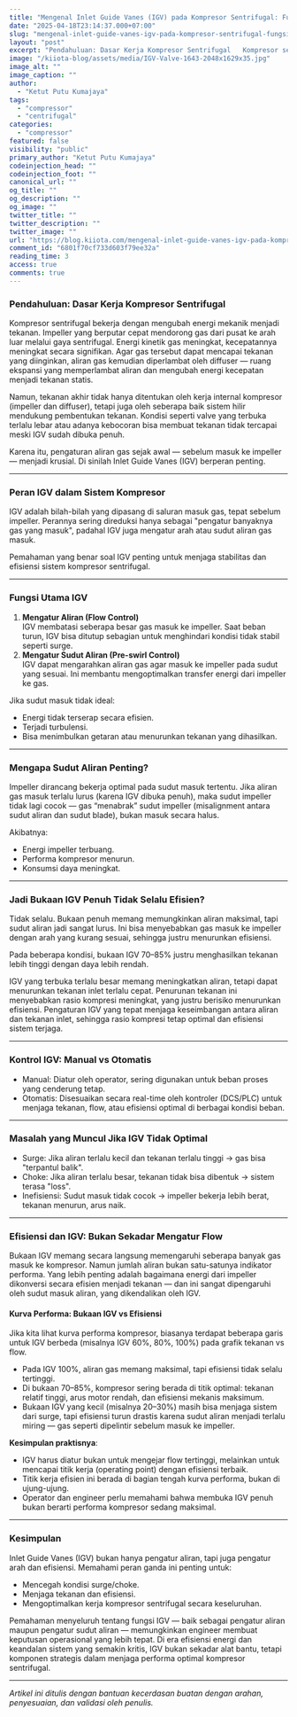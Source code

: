 ```yaml
---
title: "Mengenal Inlet Guide Vanes (IGV) pada Kompresor Sentrifugal: Fungsi, Cara Kerja, dan Dampaknya"
date: "2025-04-18T23:14:37.000+07:00"
slug: "mengenal-inlet-guide-vanes-igv-pada-kompresor-sentrifugal-fungsi-cara-kerja-dan-dampaknya"
layout: "post"
excerpt: "Pendahuluan: Dasar Kerja Kompresor Sentrifugal   Kompresor sentrifugal bekerja dengan mengubah energi mekanik menjadi tekanan. Impeller yang berputar cepat mendorong gas dari pusat ke arah luar melalui gaya sentrifugal. Energi kinetik gas meningkat, kecepatannya meningkat secara signifikan. Agar gas tersebut dapat mencapai tekanan yang diinginkan, aliran gas kemudian diperlambat oleh diffuser — ruang ekspansi yang memperlambat aliran dan mengubah energi kecepatan menjadi tekanan statis.   Namun,"
image: "/kiiota-blog/assets/media/IGV-Valve-1643-2048x1629x35.jpg"
image_alt: ""
image_caption: ""
author:
  - "Ketut Putu Kumajaya"
tags:
  - "compressor"
  - "centrifugal"
categories:
  - "compressor"
featured: false
visibility: "public"
primary_author: "Ketut Putu Kumajaya"
codeinjection_head: ""
codeinjection_foot: ""
canonical_url: ""
og_title: ""
og_description: ""
og_image: ""
twitter_title: ""
twitter_description: ""
twitter_image: ""
url: "https://blog.kiiota.com/mengenal-inlet-guide-vanes-igv-pada-kompresor-sentrifugal-fungsi-cara-kerja-dan-dampaknya/"
comment_id: "6801f70cf733d603f79ee32a"
reading_time: 3
access: true
comments: true
---
```


<!--kg-card-begin: markdown--><h3 id="pendahuluan-dasar-kerja-kompresor-sentrifugal">Pendahuluan: Dasar Kerja Kompresor Sentrifugal</h3>
<p>Kompresor sentrifugal bekerja dengan mengubah energi mekanik menjadi tekanan. Impeller yang berputar cepat mendorong gas dari pusat ke arah luar melalui gaya sentrifugal. Energi kinetik gas meningkat, kecepatannya meningkat secara signifikan. Agar gas tersebut dapat mencapai tekanan yang diinginkan, aliran gas kemudian diperlambat oleh diffuser — ruang ekspansi yang memperlambat aliran dan mengubah energi kecepatan menjadi tekanan statis.</p>
<p>Namun, tekanan akhir tidak hanya ditentukan oleh kerja internal kompresor (impeller dan diffuser), tetapi juga oleh seberapa baik sistem hilir mendukung pembentukan tekanan. Kondisi seperti valve yang terbuka terlalu lebar atau adanya kebocoran bisa membuat tekanan tidak tercapai meski IGV sudah dibuka penuh.</p>
<p>Karena itu, pengaturan aliran gas sejak awal — sebelum masuk ke impeller — menjadi krusial. Di sinilah Inlet Guide Vanes (IGV) berperan penting.</p>
<hr>
<h3 id="peran-igv-dalam-sistem-kompresor">Peran IGV dalam Sistem Kompresor</h3>
<p>IGV adalah bilah-bilah yang dipasang di saluran masuk gas, tepat sebelum impeller. Perannya sering direduksi hanya sebagai &quot;pengatur banyaknya gas yang masuk&quot;, padahal IGV juga mengatur arah atau sudut aliran gas masuk.</p>
<p>Pemahaman yang benar soal IGV penting untuk menjaga stabilitas dan efisiensi sistem kompresor sentrifugal.</p>
<hr>
<h3 id="fungsi-utama-igv">Fungsi Utama IGV</h3>
<ol>
<li><strong>Mengatur Aliran (Flow Control)</strong><br>
IGV membatasi seberapa besar gas masuk ke impeller. Saat beban turun, IGV bisa ditutup sebagian untuk menghindari kondisi tidak stabil seperti surge.</li>
<li><strong>Mengatur Sudut Aliran (Pre-swirl Control)</strong><br>
IGV dapat mengarahkan aliran gas agar masuk ke impeller pada sudut yang sesuai. Ini membantu mengoptimalkan transfer energi dari impeller ke gas.</li>
</ol>
<p>Jika sudut masuk tidak ideal:</p>
<ul>
<li>Energi tidak terserap secara efisien.</li>
<li>Terjadi turbulensi.</li>
<li>Bisa menimbulkan getaran atau menurunkan tekanan yang dihasilkan.</li>
</ul>
<hr>
<h3 id="mengapa-sudut-aliran-penting">Mengapa Sudut Aliran Penting?</h3>
<p>Impeller dirancang bekerja optimal pada sudut masuk tertentu. Jika aliran gas masuk terlalu lurus (karena IGV dibuka penuh), maka sudut impeller tidak lagi cocok — gas “menabrak” sudut impeller (misalignment antara sudut aliran dan sudut blade), bukan masuk secara halus.</p>
<p>Akibatnya:</p>
<ul>
<li>Energi impeller terbuang.</li>
<li>Performa kompresor menurun.</li>
<li>Konsumsi daya meningkat.</li>
</ul>
<hr>
<h3 id="jadi-bukaan-igv-penuh-tidak-selalu-efisien">Jadi Bukaan IGV Penuh Tidak Selalu Efisien?</h3>
<p>Tidak selalu. Bukaan penuh memang memungkinkan aliran maksimal, tapi sudut aliran jadi sangat lurus. Ini bisa menyebabkan gas masuk ke impeller dengan arah yang kurang sesuai, sehingga justru menurunkan efisiensi.</p>
<p>Pada beberapa kondisi, bukaan IGV 70–85% justru menghasilkan tekanan lebih tinggi dengan daya lebih rendah.</p>
<p>IGV yang terbuka terlalu besar memang meningkatkan aliran, tetapi dapat menurunkan tekanan inlet terlalu cepat. Penurunan tekanan ini menyebabkan rasio kompresi meningkat, yang justru berisiko menurunkan efisiensi. Pengaturan IGV yang tepat menjaga keseimbangan antara aliran dan tekanan inlet, sehingga rasio kompresi tetap optimal dan efisiensi sistem terjaga.</p>
<hr>
<h3 id="kontrol-igv-manual-vs-otomatis">Kontrol IGV: Manual vs Otomatis</h3>
<ul>
<li>Manual: Diatur oleh operator, sering digunakan untuk beban proses yang cenderung tetap.</li>
<li>Otomatis: Disesuaikan secara real-time oleh kontroler (DCS/PLC) untuk menjaga tekanan, flow, atau efisiensi optimal di berbagai kondisi beban.</li>
</ul>
<hr>
<h3 id="masalah-yang-muncul-jika-igv-tidak-optimal">Masalah yang Muncul Jika IGV Tidak Optimal</h3>
<ul>
<li>Surge: Jika aliran terlalu kecil dan tekanan terlalu tinggi → gas bisa &quot;terpantul balik&quot;.</li>
<li>Choke: Jika aliran terlalu besar, tekanan tidak bisa dibentuk → sistem terasa &quot;loss&quot;.</li>
<li>Inefisiensi: Sudut masuk tidak cocok → impeller bekerja lebih berat, tekanan menurun, arus naik.</li>
</ul>
<hr>
<h3 id="efisiensi-dan-igv-bukan-sekadar-mengatur-flow">Efisiensi dan IGV: Bukan Sekadar Mengatur Flow</h3>
<p>Bukaan IGV memang secara langsung memengaruhi seberapa banyak gas masuk ke kompresor. Namun jumlah aliran bukan satu-satunya indikator performa. Yang lebih penting adalah bagaimana energi dari impeller dikonversi secara efisien menjadi tekanan — dan ini sangat dipengaruhi oleh sudut masuk aliran, yang dikendalikan oleh IGV.</p>
<h4 id="kurva-performa-bukaan-igv-vs-efisiensi">Kurva Performa: Bukaan IGV vs Efisiensi</h4>
<p>Jika kita lihat kurva performa kompresor, biasanya terdapat beberapa garis untuk IGV berbeda (misalnya IGV 60%, 80%, 100%) pada grafik tekanan vs flow.</p>
<ul>
<li>Pada IGV 100%, aliran gas memang maksimal, tapi efisiensi tidak selalu tertinggi.</li>
<li>Di bukaan 70–85%, kompresor sering berada di titik optimal: tekanan relatif tinggi, arus motor rendah, dan efisiensi mekanis maksimum.</li>
<li>Bukaan IGV yang kecil (misalnya 20–30%) masih bisa menjaga sistem dari surge, tapi efisiensi turun drastis karena sudut aliran menjadi terlalu miring — gas seperti dipelintir sebelum masuk ke impeller.</li>
</ul>
<p><strong>Kesimpulan praktisnya</strong>:</p>
<ul>
<li>IGV harus diatur bukan untuk mengejar flow tertinggi, melainkan untuk mencapai titik kerja (operating point) dengan efisiensi terbaik.</li>
<li>Titik kerja efisien ini berada di bagian tengah kurva performa, bukan di ujung-ujung.</li>
<li>Operator dan engineer perlu memahami bahwa membuka IGV penuh bukan berarti performa kompresor sedang maksimal.</li>
</ul>
<hr>
<h3 id="kesimpulan">Kesimpulan</h3>
<p>Inlet Guide Vanes (IGV) bukan hanya pengatur aliran, tapi juga pengatur arah dan efisiensi. Memahami peran ganda ini penting untuk:</p>
<ul>
<li>Mencegah kondisi surge/choke.</li>
<li>Menjaga tekanan dan efisiensi.</li>
<li>Mengoptimalkan kerja kompresor sentrifugal secara keseluruhan.</li>
</ul>
<p>Pemahaman menyeluruh tentang fungsi IGV — baik sebagai pengatur aliran maupun pengatur sudut aliran — memungkinkan engineer membuat keputusan operasional yang lebih tepat. Di era efisiensi energi dan keandalan sistem yang semakin kritis, IGV bukan sekadar alat bantu, tetapi komponen strategis dalam menjaga performa optimal kompresor sentrifugal.</p>
<hr>
<p><em>Artikel ini ditulis dengan bantuan kecerdasan buatan dengan arahan, penyesuaian, dan validasi oleh penulis.</em></p>
<!--kg-card-end: markdown-->